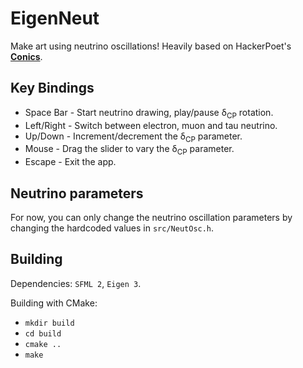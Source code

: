 # EigenNeut
Make art using neutrino oscillations! Heavily based on HackerPoet's [**Conics**](https://github.com/HackerPoet/Conics).

## Key Bindings
* Space Bar - Start neutrino drawing, play/pause δ<sub>CP</sub> rotation.
* Left/Right - Switch between electron, muon and tau neutrino.
* Up/Down - Increment/decrement the δ<sub>CP</sub> parameter.
* Mouse - Drag the slider to vary the δ<sub>CP</sub> parameter.
* Escape - Exit the app.

## Neutrino parameters
For now, you can only change the neutrino oscillation parameters by changing the hardcoded values in `src/NeutOsc.h`.

## Building

Dependencies: `SFML 2`, `Eigen 3`.

Building with CMake:

* `mkdir build`
* `cd build`
* `cmake ..`
* `make`
